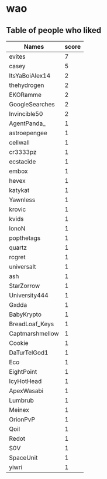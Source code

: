 # wao
## Table of people who liked
Names | score
--- | ---
evites | 7
casey | 5
ItsYaBoiAlex14 | 2
thehydrogen | 2
EKORamme | 2
GoogleSearches | 2
Invincible50 | 2
AgentPanda_ | 1
astroepengee | 1
cellwall | 1
cr3333pz | 1
ecstacide | 1
embox | 1
hevex | 1
katykat | 1
Yawnless | 1
krovic | 1
kvids | 1
lonoN | 1
popthetags | 1
quartz | 1
rcgret | 1
universalt | 1
ash | 1
StarZorrow | 1
University444 | 1
Gxdda | 1
BabyKrypto | 1
BreadLoaf_Keys | 1
Captmarshmellow | 1
Cookie | 1
DaTurTelGod1 | 1
Eco | 1
EightPoint | 1
IcyHotHead | 1
ApexWasabi | 1
Lumbrub | 1
Meinex | 1
OrionPvP | 1
Qoil | 1
Redot | 1
S0V | 1
SpaceUnit | 1
yiwri | 1
